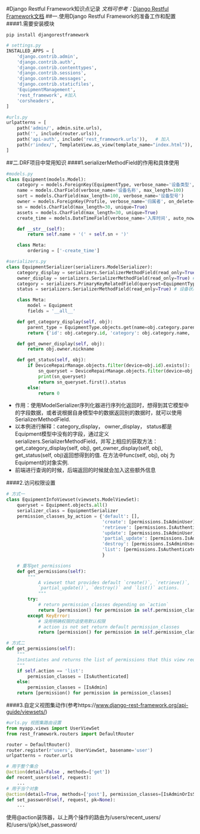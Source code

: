 #Django Restful Framework知识点记录
*文档可参考：*[Django Restful Framework文档](https://www.django-rest-framework.org/api-guide/viewsets/)
##一.使用Django Restful Framework的准备工作和配置
####1.需要安装模块
```
pip install djangorestframework
```

```python
# settings.py
INSTALLED_APPS = [
    'django.contrib.admin',
    'django.contrib.auth',
    'django.contrib.contenttypes',
    'django.contrib.sessions',
    'django.contrib.messages',
    'django.contrib.staticfiles',
    'EquipmentManagement',
    'rest_framework', #加入
    'corsheaders',
]

#urls.py
urlpatterns = [
    path('admin/', admin.site.urls),
    path('', include(router.urls)),
    path('api-auth', include('rest_framework.urls')),   # 加入
    path(r'index/', TemplateView.as_view(template_name="index.html")),
]
```
##二.DRF项目中常用知识
####1.serializerMethodField的作用和具体使用
```python
#models.py
class Equipment(models.Model):
    category = models.ForeignKey(EquipmentType, verbose_name='设备类型', on_delete=models.CASCADE)
    name = models.CharField(verbose_name='设备名称', max_length=100)
    sort = models.CharField(max_length=100, verbose_name='设备型号')
    owner = models.ForeignKey(Profile, verbose_name='归属者', on_delete=models.CASCADE)
    sn = models.CharField(max_length=30, unique=True)
    assets = models.CharField(max_length=30, unique=True)
    create_time = models.DateTimeField(verbose_name='入库时间', auto_now_add=True)

    def __str__(self):
        return self.name + '(' + self.sn + ')'

    class Meta:
        ordering = ['-create_time']

#serializers.py
class EquipmentSerializer(serializers.ModelSerializer):
    category_display = serializers.SerializerMethodField(read_only=True) # 设备类型名称
    owner_display = serializers.SerializerMethodField(read_only=True) # 归属者昵称
    category = serializers.PrimaryKeyRelatedField(queryset=EquipmentType.objects.exclude(parent_type=None)) 
    status = serializers.SerializerMethodField(read_only=True) # 设备状态

    class Meta:
        model = Equipment
        fields = '__all__'

    def get_category_display(self, obj):
        parent_type = EquipmentType.objects.get(name=obj.category.parent_type)
        return {'id': obj.category.id, 'category': obj.category.name, 'parent_category': parent_type.name}

    def get_owner_display(self, obj):
        return obj.owner.nickname

    def get_status(self, obj):
        if DeviceRepairManage.objects.filter(device=obj.id).exists():
            sn_queryset = DeviceRepairManage.objects.filter(device=obj.id).order_by('-record_time')
            print(sn_queryset)
            return sn_queryset.first().status
        else:
            return 0
```
- 作用：使用ModelSerializer序列化器进行序列化返回时，想得到其它模型中的字段数据，或者说根据自身模型中的数据返回别的数据时，就可以使用SerializerMethodField.
- 以本例进行解释：category_display， owner_display， status都是Equipment模型中没有的字段，通过定义serializers.SerializerMethodField，并写上相应的获取方法：get_category_display(self, obj), get_owner_display(self, obj), get_status(self, obj)返回想得到的值.
在方法中func(self, obj), obj 为 Equipment的对象实例.
- 前端进行查询的时候，后端返回的时候就会加入这些额外信息

####2.访问权限设置
```python
# 方式一
class EquipmentInfoViewset(viewsets.ModelViewSet):
    queryset = Equipment.objects.all()
    serializer_class = EquipmentSerializer
    permission_classes_by_action = {'default': [],
                                    'create': [permissions.IsAdminUser],
                                    'retrieve': [permissions.IsAuthenticated],
                                    'update': [permissions.IsAdminUser],
                                    'partial_update': [permissions.IsAdminUser],
                                    'destroy': [permissions.IsAdminUser],
                                    'list': [permissions.IsAuthenticated]
                                    }

    # 重写get_permissions
    def get_permissions(self):
        """
            A viewset that provides default `create()`, `retrieve()`, `update()`,
            `partial_update()`, `destroy()` and `list()` actions.
            """
        try:
            # return permission_classes depending on `action`
            return [permission() for permission in self.permission_classes_by_action[self.action]]
        except KeyError:
            # 没用明确权限的话使用默认权限
            # action is not set return default permission_classes
            return [permission() for permission in self.permission_classes_by_action['default']]

# 方式二
def get_permissions(self):
    """
    Instantiates and returns the list of permissions that this view requires.
    """
    if self.action == 'list':
        permission_classes = [IsAuthenticated]
    else:
        permission_classes = [IsAdmin]
    return [permission() for permission in permission_classes]
```

####3.自定义视图集动作(参考https://www.django-rest-framework.org/api-guide/viewsets/)
```python
#urls.py 视图集路由设置
from myapp.views import UserViewSet
from rest_framework.routers import DefaultRouter

router = DefaultRouter()
router.register(r'users', UserViewSet, basename='user')
urlpatterns = router.urls
```
```python
# 用于整个集合
@action(detail=False , methods=['get'])
def recent_users(self, request):
    ...
# 用于当个对象
@action(detail=True, methods=['post'], permission_classes=[IsAdminOrIsSelf])
def set_password(self, request, pk=None):
    ...
```
使用@action装饰器，以上两个操作的路由为/users/recent_users/和/users/{pk}/set_password/